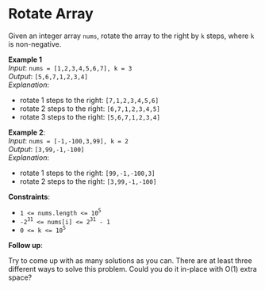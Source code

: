 # Rotate Array

Given an integer array `nums`, rotate the array to the right by `k` steps, where `k` is non-negative.

**Example 1**  
*Input*: `nums = [1,2,3,4,5,6,7], k = 3`  
*Output*: `[5,6,7,1,2,3,4]`  
*Explanation*:  
- rotate 1 steps to the right: `[7,1,2,3,4,5,6]`  
- rotate 2 steps to the right: `[6,7,1,2,3,4,5]`  
- rotate 3 steps to the right: `[5,6,7,1,2,3,4]`  

**Example 2**:  
*Input*: `nums = [-1,-100,3,99], k = 2`  
*Output*: `[3,99,-1,-100]`  
*Explanation*:  
- rotate 1 steps to the right: `[99,-1,-100,3]`
- rotate 2 steps to the right: `[3,99,-1,-100]`

**Constraints**:
- `1 <= nums.length <= 10`<sup>`5`</sup>
- `-2`<sup>`31`</sup>` <= nums[i] <= 2`<sup>`31`</sup>` - 1`
- `0 <= k <= 10`<sup>`5`</sup>

**Follow up**:

Try to come up with as many solutions as you can. There are at least three different ways to solve this problem.
Could you do it in-place with O(1) extra space?
